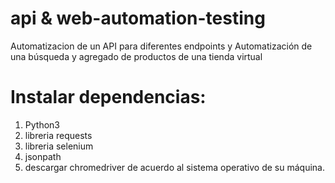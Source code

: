 # api & web-automation-testing
Automatizacion de un API para diferentes endpoints y Automatización de una búsqueda y agregado de productos de una tienda virtual

# Instalar dependencias:
1. Python3
2. libreria requests
3. libreria selenium
4. jsonpath
5. descargar chromedriver de acuerdo al sistema operativo de su máquina.
